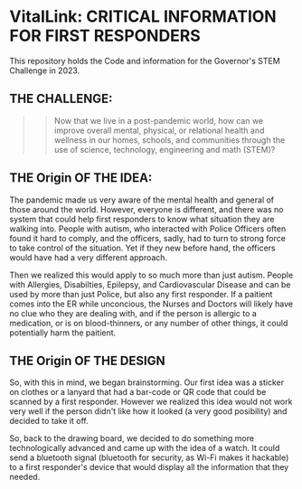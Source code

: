 # VitalLink: CRITICAL INFORMATION FOR FIRST RESPONDERS
This repository holds the Code and information for the Governor's STEM Challenge in 2023.

## THE CHALLENGE:
>> Now that we live in a post-pandemic world, how can we improve overall mental, physical, or relational health and wellness in our homes, schools, and communities through the use of science, technology, engineering and math (STEM)?

## THE Origin OF THE IDEA:
The pandemic made us very aware of the mental health and general of those around the world. However, everyone is different, and there was no system that could help first responders to know what situation they are walking into. People with autism, who interacted with Police Officers often found it hard to comply, and the officers, sadly, had to turn to strong force to take control of the situation. Yet if they new before hand, the officers would have had a very different approach.

Then we realized this would apply to so much more than just autism. People with Allergies, Disabilties, Epilepsy, and Cardiovascular Disease and can be used by more than just Police, but also any first responder. If a paitient comes into the ER while unconcious, the Nurses and Doctors will likely have no clue who they are dealing with, and if the person is allergic to a medication, or is on blood-thinners, or any number of other things, it could potentially harm the paitient.

## THE Origin OF THE DESIGN
So, with this in mind, we began brainstorming. Our first idea was a sticker on clothes or a lanyard that had a bar-code or QR code that could be scanned by a first responder. However we realized this idea would not work very well if the person didn't like how it looked (a very good posibility) and decided to take it off.

So, back to the drawing board, we decided to do something more technologically advanced and came up with the idea of a watch. It could send a bluetooth signal (bluetooth for security, as Wi-Fi makes it hackable) to a first responder's device that would display all the information that they needed.
